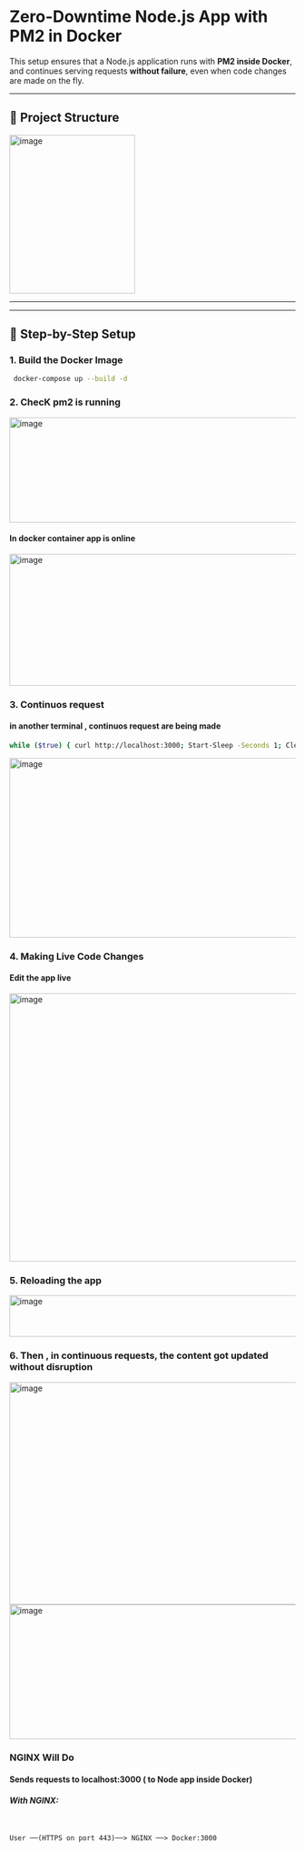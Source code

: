 # Zero-Downtime Node.js App with PM2 in Docker

This setup ensures that a Node.js application runs with **PM2 inside Docker**, and continues serving requests **without failure**, even when code changes are made on the fly.

---

## 🧱 Project Structure
<img width="221" height="279" alt="image" src="https://github.com/user-attachments/assets/26641146-4fa7-41d0-99fa-93d693d87540" />

---


---

## 🐳 Step-by-Step Setup

### 1. **Build the Docker Image**

```bash
 docker-compose up --build -d
```

### 2. **ChecK pm2 is running**


<img width="1129" height="185" alt="image" src="https://github.com/user-attachments/assets/ea7c2635-c8fe-41e7-8ef7-8f4336c6989e" />


#### In docker container app is online
<img width="1301" height="232" alt="image" src="https://github.com/user-attachments/assets/016d6b41-c3b9-4e8b-8a68-d6dae98c7ec4" />

### 3. Continuos request 
#### in another terminal , continuos request are being made
``` bash
while ($true) { curl http://localhost:3000; Start-Sleep -Seconds 1; Clear-Host }
```

<img width="1170" height="316" alt="image" src="https://github.com/user-attachments/assets/bb5af90c-46d7-461d-b5b2-d3ba56333910" />


### 4.  Making Live Code Changes
#### Edit the app live



<img width="1309" height="472" alt="image" src="https://github.com/user-attachments/assets/c48f7313-c25d-463d-8a6f-379c40a19e41" />


### 5. Reloading the app

<img width="642" height="73" alt="image" src="https://github.com/user-attachments/assets/e2b0b9cd-2b34-4049-80c1-ca7f732035f2" />

### 6. Then , in continuous requests, the content got updated without disruption 


<img width="1150" height="391" alt="image" src="https://github.com/user-attachments/assets/e2b38de5-49f9-405d-88ab-10b286e1fdca" />

<img width="896" height="237" alt="image" src="https://github.com/user-attachments/assets/90234c15-422c-459e-b1f1-0d8af9ab44f3" />


### NGINX Will Do
#### Sends requests to localhost:3000 ( to Node app inside Docker)

##### With NGINX:
```nginx


User ──(HTTPS on port 443)──> NGINX ──> Docker:3000


```


